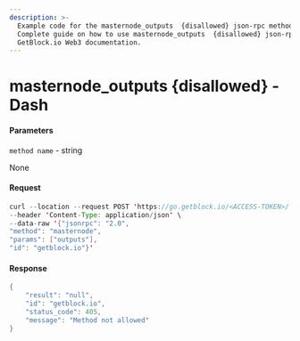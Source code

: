```yaml
---
description: >-
  Example code for the masternode_outputs  {disallowed} json-rpc method.
  Сomplete guide on how to use masternode_outputs  {disallowed} json-rpc in
  GetBlock.io Web3 documentation.
---
```


# masternode\_outputs {disallowed} - Dash

#### Parameters

`method name` - string

None

#### Request

```java
curl --location --request POST 'https://go.getblock.io/<ACCESS-TOKEN>/' \
--header 'Content-Type: application/json' \
--data-raw '{"jsonrpc": "2.0",
"method": "masternode",
"params": ["outputs"],
"id": "getblock.io"}'
```

#### Response

```java
{
    "result": "null",
    "id": "getblock.io",
    "status_code": 405,
    "message": "Method not allowed"
}
```
